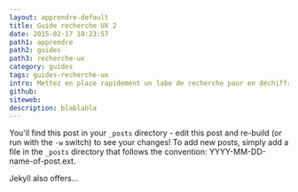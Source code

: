 ```yaml
---
layout: apprendre-default
title: Guide recherche UX 2
date: 2015-02-17 18:23:57
path1: apprendre
path2: guides
path3: recherche-ux
category: guides
tags: guides-recherche-ux
intro: Mettez en place rapidement un labo de recherche pour en déchiffrer les problématiques et les attentes de vos utilisateurs.
github: 
siteweb: 
description: blablabla
---
```


You'll find this post in your `_posts` directory - edit this post and re-build (or run with the `-w` switch) to see your changes!
To add new posts, simply add a file in the `_posts` directory that follows the convention: YYYY-MM-DD-name-of-post.ext.

Jekyll also offers...
